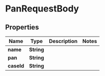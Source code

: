 

# PanRequestBody


## Properties

| Name | Type | Description | Notes |
|------------ | ------------- | ------------- | -------------|
|**name** | **String** |  |  |
|**pan** | **String** |  |  |
|**caseId** | **String** |  |  |



